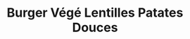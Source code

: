 ---
categories:
- Snacking
check: Oui
checkAlwaysOk: false
checkfor: 170
cuisson: Oui
draft: false
ingredients:
  epices:
  - commentaire: galettes
    quantite: 60
    title: Curcuma moulu
    unit: grammes
  - commentaire: galettes
    quantite: 75
    title: Curry
    unit: grammes
  - commentaire: galettes
    quantite: 75
    title: Cumin moulu
    unit: grammes
  - commentaire: galettes
    quantite: 7
    title: Persil frais
    unit: bottes
  - commentaire: Sauce
    quantite: 8
    title: Persil frais
    unit: bottes
  - commentaire: galettes
    quantite: 7
    title: Coriandre fraîche
    unit: bottes
  - commentaire: PM galettes
    quantite: 40
    title: Sel
    unit: grammes
  - commentaire: PM Sauce
    quantite: 50
    title: Sel
    unit: grammes
  - commentaire: PM galettes
    quantite: 20
    title: Poivre noir moulu
    unit: grammes
  - commentaire: PM Sauce
    quantite: 25
    title: Poivre noir moulu
    unit: grammes
  frais:
  - commentaire: Sauce
    quantite: 8
    title: Fromage blanc
    unit: Kg
  - commentaire: sauce végane
    quantite: 500
    title: Yaourt de soja
    unit: grammes
  legumes:
  - commentaire: galettes
    quantite: 6.5
    title: Patates douces
    unit: Kg
  - commentaire: galettes
    quantite: 1.95
    title: Oignon
    unit: Kg
  - commentaire: galettes
    quantite: 13
    title: Ail
    unit: gousse·s
  - commentaire: Garniture
    quantite: 5
    title: Tomate
    unit: Kg
  - commentaire: Iceberg Garniture
    quantite: 6
    title: Salade verte (chêne)
    unit: unité
  - commentaire: Accompagnement
    quantite: 12
    title: Salade verte (chêne)
    unit: unité
  - commentaire: Sauce
    quantite: 400
    title: Echalote
    unit: grammes
  - commentaire: Sauce
    quantite: 16
    title: Ail
    unit: tête·s
  - commentaire: Accompagnement Frites (agria, binjte)
    quantite: 25
    title: Pomme de terre
    unit: Kg
  lof:
  - commentaire: galettes
    quantite: 210
    title: Huile d'olive
    unit: mL
  - commentaire: galettes
    quantite: 649.1
    title: Farine de blé
    unit: grammes
  sec:
  - commentaire: galettes
    quantite: 1.3
    title: Lentilles corail
    unit: Kg
  - commentaire: galettes
    quantite: 550
    title: Petits flocons d'avoine
    unit: grammes
  - commentaire: Sauce
    quantite: 1
    title: Noix
    unit: Kg
layout: recettes
plate: 100
preparation: "  **galettes patates douces lentilles:**\n  - Éplucher les patates douces\
  \ et les faire cuire à la vapeur pendant 20 minutes.\n  - Cuire les lentilles 10\
  \ minutes.\n  - Faire revenir les oignons avec l'huile d'olive, le curcuma, le curry,\
  \ le cumin et l'ail.\n  - Écraser les patates douces et les lentilles, ajouter les\
  \ oignons, la farine, les flocons d'avoine, le persil et la coriandre, assaisonner\
  \ et mélanger. \n  - Former les galettes et les cuire 20 minutes à 200°C.\n  - Congeler\
  \ les galettes et les passer en friteuse avant l'envoi.\n\n **sauce fromage blanc:**\n\
  \  - Rôtir les têtes d'ail, les presser et les mélanger au fromage blanc.\n  - Ajouter\
  \ les noix, le persil et les échalotes, assaisonner.\n\n  **accompagnement:**\n\
  \  - Blanchir les pommes de terre, puis les frire.\n  - Laver la salade verte.\n\
  \n  **montage:**\n  - Déposer la sauce sur le pain, ajouter la salade, la galette,\
  \ le chou, puis refermer le burger. \n  - Servir avec la salade verte et les frites,\
  \ accompagné de la sauce fromage blanc."
publishDate: 2024-05-18 17:59:00+00:00
quantite_desc: 1 burger par personne
regime:
- vegetarien
temperature: Chaud
title: Burger Végé Lentilles Patates Douces
titleslug: burger-vege-lentilles-patates-douces_m3pzgy95
type: plat
uuid: m3pzgy95
---